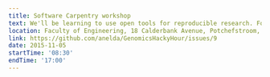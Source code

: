 ```yaml
---
title: Software Carpentry workshop
text: We'll be learning to use open tools for reproducible research. For more information go to http://anelda.github.io/2015-11-05-NWU/
location: Faculty of Engineering, 18 Calderbank Avenue, Potchefstroom, South Africa
link: https://github.com/anelda/GenomicsHackyHour/issues/9
date: 2015-11-05
startTime: '08:30'
endTime: '17:00'
---
```

